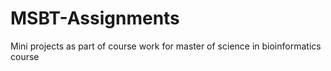 # MSBT-Assignments
Mini projects as part of course work for master of science in bioinformatics course
